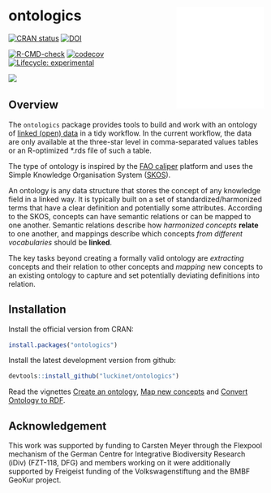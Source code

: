 
<!-- README.md is generated from README.Rmd. Please edit that file -->

# ontologics <a href='https://github.com/luckinet/ontologics/'><img src='man/figures/logo.svg' align="right" height="200" /></a>

<!-- badges: start -->

[![CRAN
status](http://www.r-pkg.org/badges/version/ontologics)](https://cran.r-project.org/package=ontologics)
[![DOI](https://zenodo.org/badge/DOI/10.5281/zenodo.8043597.svg)](https://doi.org/10.5281/zenodo.8043597)

[![R-CMD-check](https://github.com/luckinet/ontologics/workflows/R-CMD-check/badge.svg)](https://github.com/luckinet/ontologics/actions)
[![codecov](https://codecov.io/gh/luckinet/ontologics/branch/master/graph/badge.svg?token=hjppymcGr3)](https://codecov.io/gh/luckinet/ontologics)
[![Lifecycle:
experimental](https://img.shields.io/badge/lifecycle-experimental-orange.svg)](https://lifecycle.r-lib.org/articles/stages.html#experimental)

[![](http://cranlogs.r-pkg.org/badges/grand-total/ontologics)](https://cran.r-project.org/package=ontologics)

## Overview

The `ontologics` package provides tools to build and work with an
ontology of [linked (open)
data](https://en.wikipedia.org/wiki/Linked_data) in a tidy workflow. In
the current workflow, the data are only available at the three-star
level in comma-separated values tables or an R-optimized \*.rds file of
such a table.

The type of ontology is inspired by the [FAO
caliper](https://www.fao.org/statistics/caliper/web/) platform and uses
the Simple Knowledge Organisation System
([SKOS](https://www.w3.org/TR/skos-reference/)).

An ontology is any data structure that stores the concept of any
knowledge field in a linked way. It is typically built on a set of
standardized/harmonized terms that have a clear definition and
potentially some attributes. According to the SKOS, concepts can have
semantic relations or can be mapped to one another. Semantic relations
describe how *harmonized concepts* **relate** to one another, and
mappings describe which concepts *from different vocabularies* should be
**linked**.

The key tasks beyond creating a formally valid ontology are *extracting*
concepts and their relation to other concepts and *mapping* new concepts
to an existing ontology to capture and set potentially deviating
definitions into relation.

## Installation

Install the official version from CRAN:

``` r
install.packages("ontologics")
```

Install the latest development version from github:

``` r
devtools::install_github("luckinet/ontologics")
```

Read the vignettes [Create an
ontology](https://luckinet.github.io/ontologics/articles/create_an_ontology.html),
[Map new
concepts](https://luckinet.github.io/ontologics/articles/map_new_concepts.html)
and [Convert Ontology to
RDF](https://luckinet.github.io/ontologics/articles/conversion_to_rdf.html).

## Acknowledgement

This work was supported by funding to Carsten Meyer through the Flexpool
mechanism of the German Centre for Integrative Biodiversity Research
(iDiv) (FZT-118, DFG) and members working on it were additionally
supported by Freigeist funding of the Volkswagenstiftung and the BMBF
GeoKur project.
